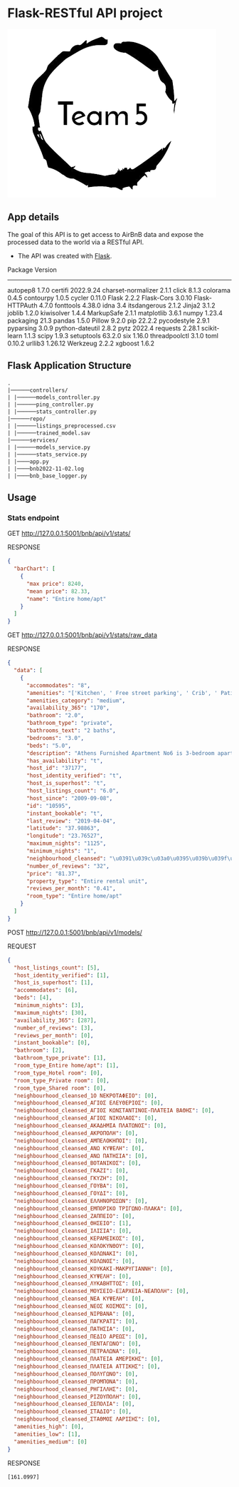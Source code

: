# Flask-RESTful API project

![Logo](logo.png)

## App details

The goal of this API is to get access to AirBnB data and expose the processed data to the world via a RESTful API.

- The API was created with [Flask](https://flask.palletsprojects.com/en/2.2.x/).

Package Version

---

autopep8 1.7.0
certifi 2022.9.24
charset-normalizer 2.1.1
click 8.1.3
colorama 0.4.5
contourpy 1.0.5
cycler 0.11.0
Flask 2.2.2
Flask-Cors 3.0.10
Flask-HTTPAuth 4.7.0
fonttools 4.38.0
idna 3.4
itsdangerous 2.1.2
Jinja2 3.1.2
joblib 1.2.0
kiwisolver 1.4.4
MarkupSafe 2.1.1
matplotlib 3.6.1
numpy 1.23.4
packaging 21.3
pandas 1.5.0
Pillow 9.2.0
pip 22.2.2
pycodestyle 2.9.1
pyparsing 3.0.9
python-dateutil 2.8.2
pytz 2022.4
requests 2.28.1
scikit-learn 1.1.3
scipy 1.9.3
setuptools 63.2.0
six 1.16.0
threadpoolctl 3.1.0
toml 0.10.2
urllib3 1.26.12
Werkzeug 2.2.2
xgboost 1.6.2

## Flask Application Structure

```
.
|──────controllers/
| |──────models_controller.py
| |──────ping_controller.py
| |──────stats_controller.py
|──────repo/
| |──────listings_preprocessed.csv
| |──────trained_model.sav
|──────services/
| |──────models_service.py
| |──────stats_service.py
| |────app.py
| |────bnb2022-11-02.log
| |────bnb_base_logger.py

```

## Usage

### Stats endpoint

GET http://127.0.0.1:5001/bnb/api/v1/stats/

RESPONSE

```json
{
  "barChart": [
    {
      "max price": 8240,
      "mean price": 82.33,
      "name": "Entire home/apt"
    }
  ]
}
```

GET http://127.0.0.1:5001/bnb/api/v1/stats/raw_data

RESPONSE

```json
{
  "data": [
    {
      "accommodates": "8",
      "amenities": "['Kitchen', ' Free street parking', ' Crib', ' Patio or balcony', ' Ethernet connection', ' Dishwasher', ' Host greets you', ' Dishes and silverware', ' Long term stays allowed', ' Iron', ' Air conditioning', ' Cooking basics', ' Washer', ' Refrigerator', ' Laundromat nearby', ' Wifi \\\\u2013 50 Mbps', ' Coffee maker', ' Microwave', ' Electric stove', ' Hangers', ' Essentials', ' High chair', ' Hair dryer', ' 43\\\\ HDTV', ' Extra pillows and blankets', ' Shower gel', ' Dedicated workspace', ' Oven', ' Single level home', ' Bed linens', ' Hot water', ' Central heating', ' Shampoo']",
      "amenities_category": "medium",
      "availability_365": "170",
      "bathroom": "2.0",
      "bathroom_type": "private",
      "bathrooms_text": "2 baths",
      "bedrooms": "3.0",
      "beds": "5.0",
      "description": "Athens Furnished Apartment No6 is 3-bedroom apartment with 2-bathrooms<br />-excellent located <br />-close to metro station, <br />-lovely, <br />-very clean <br />with all the facilities that you will need, nice balcony, excellent Wi-Fi, cable tv, fully air conditioned\u2026<br /><br /><b>The space</b><br />Athens Furnished Apartment No6 is an excellent located, close to metro, lovely, very clean 3-bedroom apartment with 2-bathrooms with all the facilities that you will need and balcony. It is on the 2nd floor but do not worry because there is elevator in the building. Fully equipped kitchen with everything you need to prepare your lunch/dinner. Living room to relax and enjoy a movie or a sport event. 2 Clean nice bathrooms. For more than 6 people there is a sofa/bed. <br />Apartment No6 has everything you will need.<br />1st Bedroom \u2013 Double bed<br />2nd Bedroom \u2013 2 single beds<br />3rd Bedroom \u2013 2 single beds<br />-Telephone line for incoming calls or to call us if you need something.<b",
      "has_availability": "t",
      "host_id": "37177",
      "host_identity_verified": "t",
      "host_is_superhost": "t",
      "host_listings_count": "6.0",
      "host_since": "2009-09-08",
      "id": "10595",
      "instant_bookable": "t",
      "last_review": "2019-04-04",
      "latitude": "37.98863",
      "longitude": "23.76527",
      "maximum_nights": "1125",
      "minimum_nights": "1",
      "neighbourhood_cleansed": "\u0391\u039c\u03a0\u0395\u039b\u039f\u039a\u0397\u03a0\u039f\u0399",
      "number_of_reviews": "32",
      "price": "81.37",
      "property_type": "Entire rental unit",
      "reviews_per_month": "0.41",
      "room_type": "Entire home/apt"
    }
  ]
}
```

POST http://127.0.0.1:5001/bnb/api/v1/models/

REQUEST

```json
{
  "host_listings_count": [5],
  "host_identity_verified": [1],
  "host_is_superhost": [1],
  "accommodates": [6],
  "beds": [4],
  "minimum_nights": [3],
  "maximum_nights": [30],
  "availability_365": [287],
  "number_of_reviews": [3],
  "reviews_per_month": [0],
  "instant_bookable": [0],
  "bathroom": [2],
  "bathroom_type_private": [1],
  "room_type_Entire home/apt": [1],
  "room_type_Hotel room": [0],
  "room_type_Private room": [0],
  "room_type_Shared room": [0],
  "neighbourhood_cleansed_1Ο ΝΕΚΡΟΤΑΦΕΙΟ": [0],
  "neighbourhood_cleansed_ΑΓΙΟΣ ΕΛΕΥΘΕΡΙΟΣ": [0],
  "neighbourhood_cleansed_ΑΓΙΟΣ ΚΩΝΣΤΑΝΤΙΝΟΣ-ΠΛΑΤΕΙΑ ΒΑΘΗΣ": [0],
  "neighbourhood_cleansed_ΑΓΙΟΣ ΝΙΚΟΛΑΟΣ": [0],
  "neighbourhood_cleansed_ΑΚΑΔΗΜΙΑ ΠΛΑΤΩΝΟΣ": [0],
  "neighbourhood_cleansed_ΑΚΡΟΠΟΛΗ": [0],
  "neighbourhood_cleansed_ΑΜΠΕΛΟΚΗΠΟΙ": [0],
  "neighbourhood_cleansed_ΑΝΩ ΚΥΨΕΛΗ": [0],
  "neighbourhood_cleansed_ΑΝΩ ΠΑΤΗΣΙΑ": [0],
  "neighbourhood_cleansed_ΒΟΤΑΝΙΚΟΣ": [0],
  "neighbourhood_cleansed_ΓΚΑΖΙ": [0],
  "neighbourhood_cleansed_ΓΚΥΖΗ": [0],
  "neighbourhood_cleansed_ΓΟΥΒΑ": [0],
  "neighbourhood_cleansed_ΓΟΥΔΙ": [0],
  "neighbourhood_cleansed_ΕΛΛΗΝΟΡΩΣΩΝ": [0],
  "neighbourhood_cleansed_ΕΜΠΟΡΙΚΟ ΤΡΙΓΩΝΟ-ΠΛΑΚΑ": [0],
  "neighbourhood_cleansed_ΖΑΠΠΕΙΟ": [0],
  "neighbourhood_cleansed_ΘΗΣΕΙΟ": [1],
  "neighbourhood_cleansed_ΙΛΙΣΙΑ": [0],
  "neighbourhood_cleansed_ΚΕΡΑΜΕΙΚΟΣ": [0],
  "neighbourhood_cleansed_ΚΟΛΟΚΥΝΘΟΥ": [0],
  "neighbourhood_cleansed_ΚΟΛΩΝΑΚΙ": [0],
  "neighbourhood_cleansed_ΚΟΛΩΝΟΣ": [0],
  "neighbourhood_cleansed_ΚΟΥΚΑΚΙ-ΜΑΚΡΥΓΙΑΝΝΗ": [0],
  "neighbourhood_cleansed_ΚΥΨΕΛΗ": [0],
  "neighbourhood_cleansed_ΛΥΚΑΒΗΤΤΟΣ": [0],
  "neighbourhood_cleansed_ΜΟΥΣΕΙΟ-ΕΞΑΡΧΕΙΑ-ΝΕΑΠΟΛΗ": [0],
  "neighbourhood_cleansed_ΝΕΑ ΚΥΨΕΛΗ": [0],
  "neighbourhood_cleansed_ΝΕΟΣ ΚΟΣΜΟΣ": [0],
  "neighbourhood_cleansed_ΝΙΡΒΑΝΑ": [0],
  "neighbourhood_cleansed_ΠΑΓΚΡΑΤΙ": [0],
  "neighbourhood_cleansed_ΠΑΤΗΣΙΑ": [0],
  "neighbourhood_cleansed_ΠΕΔΙΟ ΑΡΕΩΣ": [0],
  "neighbourhood_cleansed_ΠΕΝΤΑΓΩΝΟ": [0],
  "neighbourhood_cleansed_ΠΕΤΡΑΛΩΝΑ": [0],
  "neighbourhood_cleansed_ΠΛΑΤΕΙΑ ΑΜΕΡΙΚΗΣ": [0],
  "neighbourhood_cleansed_ΠΛΑΤΕΙΑ ΑΤΤΙΚΗΣ": [0],
  "neighbourhood_cleansed_ΠΟΛΥΓΩΝΟ": [0],
  "neighbourhood_cleansed_ΠΡΟΜΠΟΝΑ": [0],
  "neighbourhood_cleansed_ΡΗΓΙΛΛΗΣ": [0],
  "neighbourhood_cleansed_ΡΙΖΟΥΠΟΛΗ": [0],
  "neighbourhood_cleansed_ΣΕΠΟΛΙΑ": [0],
  "neighbourhood_cleansed_ΣΤΑΔΙΟ": [0],
  "neighbourhood_cleansed_ΣΤΑΘΜΟΣ ΛΑΡΙΣΗΣ": [0],
  "amenities_high": [0],
  "amenities_low": [1],
  "amenities_medium": [0]
}
```

RESPONSE

```numpy.ndarray
[161.0997]
```
